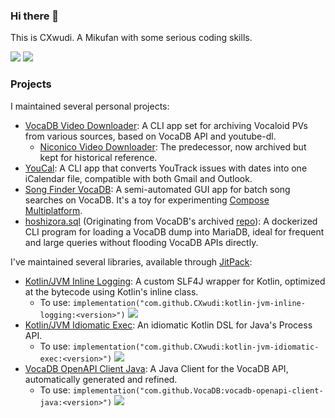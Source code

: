 ### Hi there 👋

This is CXwudi. A Mikufan with some serious coding skills.

<picture>
  <source
    srcset="https://github-readme-stats.vercel.app/api?username=CXwudi&show_icons=true&theme=dark"
    media="(prefers-color-scheme: dark)"
  />
  <source
    srcset="https://github-readme-stats.vercel.app/api?username=CXwudi&show_icons=true"
    media="(prefers-color-scheme: light), (prefers-color-scheme: no-preference)"
  />
  <img src="https://github-readme-stats.vercel.app/api?username=CXwudi&show_icons=true" />
</picture>

<!-- ![Top Langs](https://github-readme-stats.vercel.app/api/top-langs/?username=CXwudi&layout=compact&exclude_repo=pixiv-following-to-rss&size_weight=0.5&count_weight=0.5&hide=shell) -->

<picture>
  <source
    srcset="https://github-readme-stats.vercel.app/api/top-langs/?username=CXwudi&layout=compact&exclude_repo=pixiv-following-to-rss&size_weight=0.5&count_weight=0.5&hide=shell&theme=github_dark"
    media="(prefers-color-scheme: dark)"
  />
  <source
    srcset="https://github-readme-stats.vercel.app/api/top-langs/?username=CXwudi&layout=compact&exclude_repo=pixiv-following-to-rss&size_weight=0.5&count_weight=0.5&hide=shell"
    media="(prefers-color-scheme: light), (prefers-color-scheme: no-preference)"
  />
  <img src="https://github-readme-stats.vercel.app/api/top-langs/?username=CXwudi&layout=compact&exclude_repo=pixiv-following-to-rss&size_weight=0.5&count_weight=0.5&hide=shell" />
</picture>

### Projects

I maintained several personal projects:

- [VocaDB Video Downloader](https://github.com/CXwudi/vocadb-video-downloader-new): A CLI app set for archiving Vocaloid PVs from various sources, based on VocaDB API and youtube-dl.
  - [Niconico Video Downloader](https://github.com/CXwudi/Niconico-Video-Downloader): The predecessor, now archived but kept for historical reference.
- [YouCal](https://github.com/CXwudi/youcal): A CLI app that converts YouTrack issues with dates into one iCalendar file, compatible with both Gmail and Outlook.
- [Song Finder VocaDB](https://github.com/CXwudi/song-finder-vocadb): A semi-automated GUI app for batch song searches on VocaDB. It's a toy for experimenting [Compose Multiplatform](https://www.jetbrains.com/lp/compose-multiplatform/).
- [hoshizora.sql](https://github.com/CXwudi/hoshizora.sql) (Originating from VocaDB's archived [repo](https://github.com/VocaDB/hoshizora.sql)): A dockerized CLI program for loading a VocaDB dump into MariaDB, ideal for frequent and large queries without flooding VocaDB APIs directly.

I've maintained several libraries, available through [JitPack](https://jitpack.io):

- [Kotlin/JVM Inline Logging](https://github.com/CXwudi/kotlin-jvm-inline-logging): A custom SLF4J wrapper for Kotlin, optimized at the bytecode using Kotlin's inline class.
  - To use: `implementation("com.github.CXwudi:kotlin-jvm-inline-logging:<version>")` [![](https://jitpack.io/v/CXwudi/kotlin-jvm-inline-logging.svg)](https://jitpack.io/#CXwudi/kotlin-jvm-inline-logging)
- [Kotlin/JVM Idiomatic Exec](https://github.com/CXwudi/kotlin-jvm-idiomatic-exec): An idiomatic Kotlin DSL for Java's Process API.
  - To use: `implementation("com.github.CXwudi:kotlin-jvm-idiomatic-exec:<version>")` [![](https://jitpack.io/v/CXwudi/kotlin-jvm-idiomatic-exec.svg)](https://jitpack.io/#CXwudi/kotlin-jvm-idiomatic-exec)
- [VocaDB OpenAPI Client Java](https://github.com/VocaDB/vocadb-openapi-client-java): A Java Client for the VocaDB API, automatically generated and refined.
  - To use: `implementation("com.github.VocaDB:vocadb-openapi-client-java:<version>")` [![](https://jitpack.io/v/VocaDB/vocadb-openapi-client-java.svg)](https://jitpack.io/#VocaDB/vocadb-openapi-client-java)

<!--

**CXwudi/CXwudi** is a ✨ _special_ ✨ repository because its `README.md` (this file) appears on your GitHub profile.

Here are some ideas to get you started:

- 🔭 I’m currently working on ...
- 🌱 I’m currently learning ...
- 👯 I’m looking to collaborate on ...
- 🤔 I’m looking for help with ...
- 💬 Ask me about ...
- 📫 How to reach me: ...
- 😄 Pronouns: ...
- ⚡ Fun fact: ...
-->
